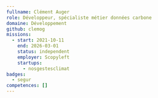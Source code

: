 ```yaml
---
fullname: Clément Auger
role: Développeur, spécialiste métier données carbone
domaine: Développement
github: clemog
missions:
  - start: 2021-10-11
    end: 2026-03-01
    status: independent
    employer: Scopyleft
    startups:
      - nosgestesclimat
badges:
  - segur
competences: []
---
```

